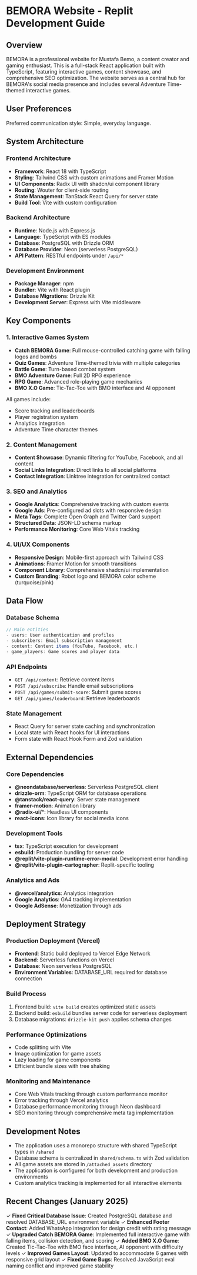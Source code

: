 # BEMORA Website - Replit Development Guide

## Overview

BEMORA is a professional website for Mustafa Bemo, a content creator and gaming enthusiast. This is a full-stack React application built with TypeScript, featuring interactive games, content showcase, and comprehensive SEO optimization. The website serves as a central hub for BEMORA's social media presence and includes several Adventure Time-themed interactive games.

## User Preferences

Preferred communication style: Simple, everyday language.

## System Architecture

### Frontend Architecture
- **Framework**: React 18 with TypeScript
- **Styling**: Tailwind CSS with custom animations and Framer Motion
- **UI Components**: Radix UI with shadcn/ui component library
- **Routing**: Wouter for client-side routing
- **State Management**: TanStack React Query for server state
- **Build Tool**: Vite with custom configuration

### Backend Architecture
- **Runtime**: Node.js with Express.js
- **Language**: TypeScript with ES modules
- **Database**: PostgreSQL with Drizzle ORM
- **Database Provider**: Neon (serverless PostgreSQL)
- **API Pattern**: RESTful endpoints under `/api/*`

### Development Environment
- **Package Manager**: npm
- **Bundler**: Vite with React plugin
- **Database Migrations**: Drizzle Kit
- **Development Server**: Express with Vite middleware

## Key Components

### 1. Interactive Games System
- **Catch BEMORA Game**: Full mouse-controlled catching game with falling logos and bombs
- **Quiz Games**: Adventure Time-themed trivia with multiple categories
- **Battle Game**: Turn-based combat system
- **BMO Adventure Game**: Full 2D RPG experience
- **RPG Game**: Advanced role-playing game mechanics
- **BMO X.O Game**: Tic-Tac-Toe with BMO interface and AI opponent

All games include:
- Score tracking and leaderboards
- Player registration system
- Analytics integration
- Adventure Time character themes

### 2. Content Management
- **Content Showcase**: Dynamic filtering for YouTube, Facebook, and all content
- **Social Links Integration**: Direct links to all social platforms
- **Contact Integration**: Linktree integration for centralized contact

### 3. SEO and Analytics
- **Google Analytics**: Comprehensive tracking with custom events
- **Google Ads**: Pre-configured ad slots with responsive design
- **Meta Tags**: Complete Open Graph and Twitter Card support
- **Structured Data**: JSON-LD schema markup
- **Performance Monitoring**: Core Web Vitals tracking

### 4. UI/UX Components
- **Responsive Design**: Mobile-first approach with Tailwind CSS
- **Animations**: Framer Motion for smooth transitions
- **Component Library**: Comprehensive shadcn/ui implementation
- **Custom Branding**: Robot logo and BEMORA color scheme (turquoise/pink)

## Data Flow

### Database Schema
```typescript
// Main entities
- users: User authentication and profiles
- subscribers: Email subscription management  
- content: Content items (YouTube, Facebook, etc.)
- game_players: Game scores and player data
```

### API Endpoints
- `GET /api/content`: Retrieve content items
- `POST /api/subscribe`: Handle email subscriptions
- `POST /api/games/submit-score`: Submit game scores
- `GET /api/games/leaderboard`: Retrieve leaderboards

### State Management
- React Query for server state caching and synchronization
- Local state with React hooks for UI interactions
- Form state with React Hook Form and Zod validation

## External Dependencies

### Core Dependencies
- **@neondatabase/serverless**: Serverless PostgreSQL client
- **drizzle-orm**: TypeScript ORM for database operations
- **@tanstack/react-query**: Server state management
- **framer-motion**: Animation library
- **@radix-ui/***: Headless UI components
- **react-icons**: Icon library for social media icons

### Development Tools
- **tsx**: TypeScript execution for development
- **esbuild**: Production bundling for server code
- **@replit/vite-plugin-runtime-error-modal**: Development error handling
- **@replit/vite-plugin-cartographer**: Replit-specific tooling

### Analytics and Ads
- **@vercel/analytics**: Analytics integration
- **Google Analytics**: GA4 tracking implementation
- **Google AdSense**: Monetization through ads

## Deployment Strategy

### Production Deployment (Vercel)
- **Frontend**: Static build deployed to Vercel Edge Network
- **Backend**: Serverless functions on Vercel
- **Database**: Neon serverless PostgreSQL
- **Environment Variables**: DATABASE_URL required for database connection

### Build Process
1. Frontend build: `vite build` creates optimized static assets
2. Backend build: `esbuild` bundles server code for serverless deployment
3. Database migrations: `drizzle-kit push` applies schema changes

### Performance Optimizations
- Code splitting with Vite
- Image optimization for game assets
- Lazy loading for game components
- Efficient bundle sizes with tree shaking

### Monitoring and Maintenance
- Core Web Vitals tracking through custom performance monitor
- Error tracking through Vercel analytics
- Database performance monitoring through Neon dashboard
- SEO monitoring through comprehensive meta tag implementation

## Development Notes

- The application uses a monorepo structure with shared TypeScript types in `/shared`
- Database schema is centralized in `shared/schema.ts` with Zod validation
- All game assets are stored in `/attached_assets` directory
- The application is configured for both development and production environments
- Custom analytics tracking is implemented for all interactive elements

## Recent Changes (January 2025)

✓ **Fixed Critical Database Issue**: Created PostgreSQL database and resolved DATABASE_URL environment variable
✓ **Enhanced Footer Contact**: Added WhatsApp integration for design credit with rating message
✓ **Upgraded Catch BEMORA Game**: Implemented full interactive game with falling items, collision detection, and scoring
✓ **Added BMO X.O Game**: Created Tic-Tac-Toe with BMO face interface, AI opponent with difficulty levels
✓ **Improved Games Layout**: Updated to accommodate 6 games with responsive grid layout
✓ **Fixed Game Bugs**: Resolved JavaScript eval naming conflict and improved game stability